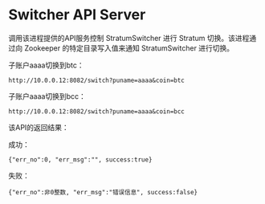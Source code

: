 # Switcher API Server

调用该进程提供的API服务控制 StratumSwitcher 进行 Stratum 切换。该进程通过向 Zookeeper 的特定目录写入值来通知 StratumSwitcher 进行切换。


子账户aaaa切换到btc：
```
http://10.0.0.12:8082/switch?puname=aaaa&coin=btc
```

子账户aaaa切换到bcc：
```
http://10.0.0.12:8082/switch?puname=aaaa&coin=bcc
```

该API的返回结果：

成功：
```
{"err_no":0, "err_msg":"", success:true}
```

失败：
```
{"err_no":非0整数, "err_msg":"错误信息", success:false}
```
